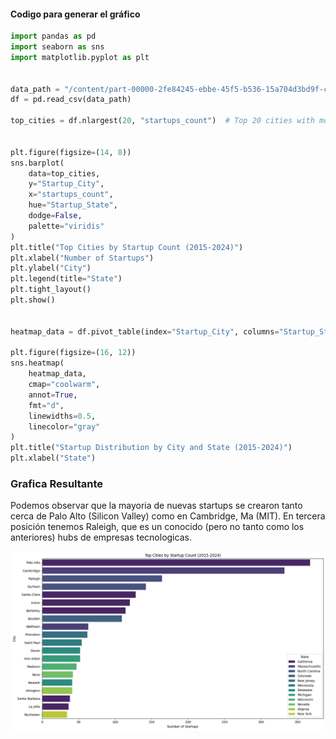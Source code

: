 #### Codigo para generar el gráfico
```python
import pandas as pd
import seaborn as sns
import matplotlib.pyplot as plt


data_path = "/content/part-00000-2fe84245-ebbe-45f5-b536-15a704d3bd9f-c000.csv"  # Replace with the correct path
df = pd.read_csv(data_path)

top_cities = df.nlargest(20, "startups_count")  # Top 20 cities with most startups


plt.figure(figsize=(14, 8))
sns.barplot(
    data=top_cities,
    y="Startup_City",
    x="startups_count",
    hue="Startup_State",
    dodge=False,
    palette="viridis"
)
plt.title("Top Cities by Startup Count (2015-2024)")
plt.xlabel("Number of Startups")
plt.ylabel("City")
plt.legend(title="State")
plt.tight_layout()
plt.show()


heatmap_data = df.pivot_table(index="Startup_City", columns="Startup_State", values="startups_count", fill_value=0)

plt.figure(figsize=(16, 12))
sns.heatmap(
    heatmap_data,
    cmap="coolwarm",
    annot=True,
    fmt="d",
    linewidths=0.5,
    linecolor="gray"
)
plt.title("Startup Distribution by City and State (2015-2024)")
plt.xlabel("State")
```
### Grafica Resultante
Podemos observar que la mayoria de nuevas startups se crearon tanto cerca de Palo Alto (Silicon Valley) como en Cambridge, Ma (MIT). En tercera posición tenemos Raleigh, que es un conocido (pero no tanto como los anteriores) hubs de empresas tecnologicas.

![Alt_text](../img/su_universidades.png)

